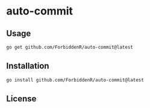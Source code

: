 # auto-commit

## Usage

```bash
go get github.com/ForbiddenR/auto-commit@latest
```

## Installation

```bash
go install github.com/ForbiddenR/auto-commit@latest
```

## License
